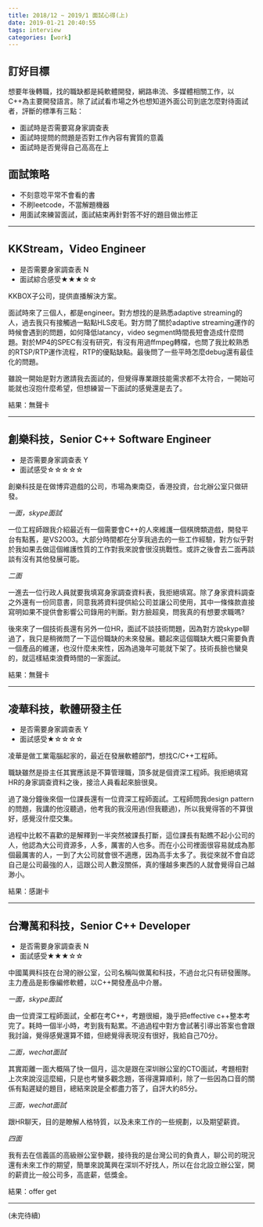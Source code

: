 ```yaml
---
title: 2018/12 ~ 2019/1 面試心得(上)
date: 2019-01-21 20:40:55
tags: interview
categories: [work]
---
```


## 訂好目標

想要年後轉職，找的職缺都是純軟體開發，網路串流、多媒體相關工作，以C++為主要開發語言。除了試試看市場之外也想知道外面公司到底怎麼對待面試者，評斷的標準有三點：

* 面試時是否需要寫身家調查表
* 面試時提問的問題是否對工作內容有實質的意義
* 面試時是否覺得自己高高在上

## 面試策略

* 不刻意唸平常不會看的書
* 不刷leetcode，不當解題機器
* 用面試來練習面試，面試結束再針對答不好的題目做出修正

--- 

## KKStream，Video Engineer

* 是否需要身家調查表 N
* 面試綜合感受★★★☆☆

KKBOX子公司，提供直播解決方案。

面試時來了三個人，都是engineer。對方想找的是熟悉adaptive streaming的人，過去我只有接觸過一點點HLS皮毛。對方問了關於adaptive streaming運作的時候會遇到的問題，如何降低latancy，video segment時間長短會造成什麼問題。對於MP4的SPEC有沒有研究，有沒有用過ffmpeg轉檔，也問了我比較熟悉的RTSP/RTP運作流程，RTP的優點缺點。最後問了一些平時怎麼debug還有最佳化的問題。

雖說一開始是對方邀請我去面試的，但覺得專業跟技能需求都不太符合，一開始可能就也沒抱什麼希望，但想練習一下面試的感覺還是去了。

結果：無聲卡

---

## 創樂科技，Senior C++ Software Engineer

* 是否需要身家調查表 Y
* 面試感受☆☆☆☆☆

創樂科技是在做博弈遊戲的公司，市場為東南亞，香港投資，台北辦公室只做研發。

*一面，skype面試*

一位工程師跟我介紹最近有一個需要會C++的人來維護一個棋牌類遊戲，開發平台有點舊，是VS2003。大部分時間都在分享我過去的一些工作經驗，對方似乎對於我如果去做這個維護性質的工作對我來說會很沒挑戰性。或許之後會去二面再談談有沒有其他發展可能。

*二面*

一進去一位行政人員就要我填寫身家調查資料表，我拒絕填寫。除了身家資料調查之外還有一份同意書，同意我將資料提供給公司並讓公司使用，其中一條條款直接寫明如果不提供會影響公司錄用的判斷。對方臉超臭，問我真的有想要求職嗎?

後來來了一個技術長還有另外一位HR，面試不談技術問題，因為對方說skype聊過了，我只是稍微問了一下這份職缺的未來發展。聽起來這個職缺大概只需要負責一個產品的維運，也沒什麼未來性，因為過幾年可能就下架了。技術長臉也蠻臭的，就這樣結束浪費時間的一家面試。

結果：無聲卡

--- 

## 凌華科技，軟體研發主任

* 是否需要身家調查表 Y
* 面試感受★☆☆☆☆

凌華是做工業電腦起家的，最近在發展軟體部門，想找C/C++工程師。

職缺雖然是掛主任其實應該是不算管理職，頂多就是個資深工程師。我拒絕填寫HR的身家調查資料之後，接洽人員看起來臉很臭。

過了幾分鐘後來個一位課長還有一位資深工程師面試。工程師問我design pattern的問題，我講的他沒聽過，他考我的我沒用過(但我聽過)，所以我覺得答的不算很好，感覺沒什麼交集。

過程中比較不喜歡的是解釋到一半突然被課長打斷，這位課長有點瞧不起小公司的人，他認為大公司資源多，人多，厲害的人也多。而在小公司裡面很容易就成為那個最厲害的人，一到了大公司就會很不適應，因為高手太多了。我從來就不會自認自己是公司最強的人，這跟公司人數沒關係，真的懂越多東西的人就會覺得自己越渺小。

結果：感謝卡

--- 

## 台灣萬和科技，Senior C++ Developer

* 是否需要身家調查表 N
* 面試感受★★★☆☆

中國萬興科技在台灣的辦公室，公司名稱叫做萬和科技，不過台北只有研發團隊。主力產品是影像編修軟體，以C++開發產品中介層。

*一面，skype面試*

由一位資深工程師面試，全都在考C++，考題很細，幾乎把effective c++整本考完了。耗時一個半小時，考到我有點累。不過過程中對方會試著引導出答案也會跟我討論，覺得感覺還算不錯，但總覺得表現沒有很好，我給自己70分。

*二面，wechat面試*

其實距離一面大概隔了快一個月，這次是跟在深圳辦公室的CTO面試，考題相對上次來說沒這麼細，只是也考蠻多觀念題，答得還算順利，除了一些因為口音的關係有點遲疑的題目，總結來說是全都盡力答了，自評大約85分。

*三面，wechat面試*

跟HR聊天，目的是瞭解人格特質，以及未來工作的一些規劃，以及期望薪資。

*四面*

我有去在信義區的高級辦公室參觀，接待我的是台灣公司的負責人，聊公司的現況還有未來工作的期望，簡單來說萬興在深圳不好找人，所以在台北設立辦公室，開的薪資比一般公司多，高底薪，低獎金。

結果：offer get

---

(未完待續)